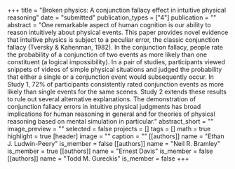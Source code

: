 +++
title = "Broken physics: A conjunction fallacy effect in intuitive physical reasoning"
date = "submitted"
publication_types = ["4"]
publication = ""
abstract = "One remarkable aspect of human cognition is our ability to reason intuitively about physical events. This paper provides novel evidence that intuitive physics is subject to a peculiar error, the classic conjunction fallacy (Tversky & Kahenman, 1982). In the conjunction fallacy, people rate the probability of a conjunction of two events as more likely than one constituent (a logical impossibility). In a pair of studies, participants viewed snippets of videos of simple physical situations and judged the probability that either a single or a conjunction event would subsequently occur. In Study 1, 72% of participants consistently rated conjunction events as more likely than single events for the same scenes. Study 2 extends these results to rule out several alternative explanations. The demonstration of conjunction fallacy errors in intuitive physical judgments has broad implications for human reasoning in general and for theories of physical reasoning based on mental simulation in particular."
abstract_short = ""
image_preview = ""
selected = false
projects = []
tags = []
math = true
highlight = true
[header]
image = ""
caption = ""
[[authors]]
	name = "Ethan J. Ludwin-Peery"
	is_member = false
[[authors]]
	name = "Neil R. Bramley"
	is_member = true
[[authors]]
	name = "Ernest Davis"
	is_member = false
[[authors]]
	name = "Todd M. Gureckis"
	is_member = false
+++
